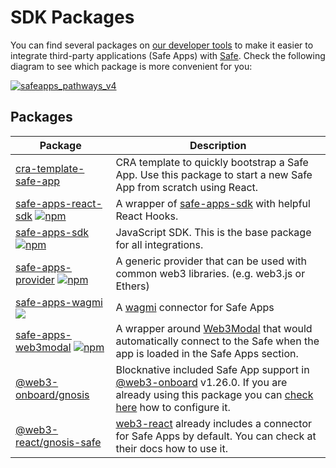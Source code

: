 # SDK Packages

You can find several packages on [our developer tools](https://github.com/safe-global/safe-apps-sdk) to make it easier to integrate third-party applications (Safe Apps) with [Safe](https://app.safe.global). Check the following diagram to see which package is more convenient for you:

[![safeapps\_pathways\_v4](https://user-images.githubusercontent.com/6764315/123075714-c5564100-d418-11eb-8da0-898aa163dee2.png)](https://user-images.githubusercontent.com/6764315/123075714-c5564100-d418-11eb-8da0-898aa163dee2.png)

## Packages

| Package                                                                                                                                                                                                                                          | Description                                                                                                                                                                                                                                                                                        |
| ------------------------------------------------------------------------------------------------------------------------------------------------------------------------------------------------------------------------------------------------ | -------------------------------------------------------------------------------------------------------------------------------------------------------------------------------------------------------------------------------------------------------------------------------------------------- |
| [cra-template-safe-app](https://github.com/safe-global/safe-apps-sdk/tree/master/packages/cra-template-safe-app)                                                                                                                                 | CRA template to quickly bootstrap a Safe App. Use this package to start a new Safe App from scratch using React.                                                                                                                                                                                   |
| [safe-apps-react-sdk](https://github.com/safe-global/safe-apps-sdk/tree/master/packages/safe-apps-react-sdk) [![npm](https://img.shields.io/npm/v/@gnosis.pm/safe-apps-react-sdk)](https://www.npmjs.com/package/@gnosis.pm/safe-apps-react-sdk) | A wrapper of [safe-apps-sdk](https://github.com/safe-global/safe-apps-sdk/tree/master/packages/safe-apps-sdk) with helpful React Hooks.                                                                                                                                                            |
| [safe-apps-sdk](https://github.com/safe-global/safe-apps-sdk/tree/master/packages/safe-apps-sdk) [![npm](https://img.shields.io/npm/v/@gnosis.pm/safe-apps-sdk)](https://www.npmjs.com/package/@gnosis.pm/safe-apps-sdk)                         | JavaScript SDK. This is the base package for all integrations.                                                                                                                                                                                                                                     |
| [safe-apps-provider](https://github.com/safe-global/safe-apps-sdk/tree/master/packages/safe-apps-provider) [![npm](https://img.shields.io/npm/v/@gnosis.pm/safe-apps-provider)](https://www.npmjs.com/package/@gnosis.pm/safe-apps-provider)     | A generic provider that can be used with common web3 libraries. (e.g. web3.js or Ethers)                                                                                                                                                                                                           |
| [safe-apps-wagmi](https://github.com/safe-global/safe-apps-sdk/tree/master/packages/safe-apps-wagmi) ![](https://img.shields.io/npm/v/@gnosis.pm/safe-apps-wagmi)                                                                                | A [wagmi](https://github.com/wagmi-dev/wagmi) connector for Safe Apps                                                                                                                                                                                                                              |
| [safe-apps-web3modal](https://github.com/gnosis/safe-apps-sdk/tree/master/packages/safe-apps-web3modal) [![npm](https://img.shields.io/npm/v/@gnosis.pm/safe-apps-web3modal)](https://www.npmjs.com/package/@gnosis.pm/safe-apps-web3modal)      | A wrapper around [Web3Modal](https://github.com/Web3Modal/web3modal) that would automatically connect to the Safe when the app is loaded in the Safe Apps section.                                                                                                                                 |
| [@web3-onboard/gnosis](https://github.com/blocknative/web3-onboard/tree/v2-web3-onboard-develop/packages/gnosis)                                                                                                                                 | Blocknative included Safe App support in [@web3-onboard](https://github.com/blocknative/web3-onboard) v1.26.0. If you are already using this package you can [check here](https://github.com/blocknative/web3-onboard/blob/v2-web3-onboard-develop/packages/gnosis/README.md) how to configure it. |
| [@web3-react/gnosis-safe](https://github.com/Uniswap/web3-react/tree/main/packages/gnosis-safe)                                                                                                                                                  | [web3-react](https://github.com/Uniswap/web3-react) already includes a connector for Safe Apps by default. You can check at their docs how to use it.                                                                                                                                              |

